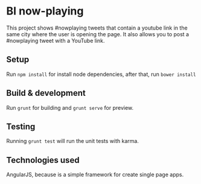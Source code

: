 # BI now-playing

This project shows #nowplaying tweets that contain a youtube link in the same city where the user is opening the page. It also allows you to post a #nowplaying tweet with a YouTube link.

## Setup

Run `npm install` for install node dependencies, after that, run `bower install`

## Build & development

Run `grunt` for building and `grunt serve` for preview.

## Testing

Running `grunt test` will run the unit tests with karma.

## Technologies used

AngularJS, because is a simple framework for create single page apps. 
